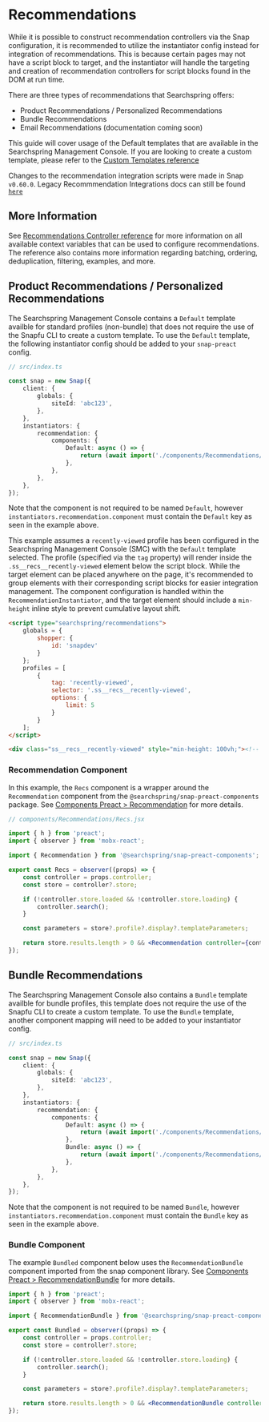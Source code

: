 # Recommendations

While it is possible to construct recommendation controllers via the Snap configuration, it is recommended to utilize the instantiator config instead for integration of recommendations. This is because certain pages may not have a script block to target, and the instantiator will handle the targeting and creation of recommendation controllers for script blocks found in the DOM at run time.

There are three types of recommendations that Searchspring offers:

- Product Recommendations / Personalized Recommendations
- Bundle Recommendations
- Email Recommendations (documentation coming soon)
<!-- TODO: Add Email Recommendations Docs -->

This guide will cover usage of the Default templates that are available in the Searchspring Management Console. If you are looking to create a custom template, please refer to the [Custom Templates reference](https://searchspring.github.io/snap/reference-custom-recommendation-templates)

Changes to the recommendation integration scripts were made in Snap `v0.60.0`. Legacy Recommmendation Integrations docs can still be found [`here`](https://searchspring.github.io/snap/integration-legacy-recommendations)


## More Information
See [Recommendations Controller reference](https://searchspring.github.io/snap/reference-controller-recommendation) for more information on all available context variables that can be used to configure recommendations. The reference also contains more information regarding batching, ordering, deduplication, filtering, examples, and more.

## Product Recommendations / Personalized Recommendations

The Searchspring Management Console contains a `Default` template availble for standard profiles (non-bundle) that does not require the use of the Snapfu CLI to create a custom template. To use the `Default` template, the following instantiator config should be added to your `snap-preact` config.

```typescript
// src/index.ts

const snap = new Snap({
    client: {
        globals: {
            siteId: 'abc123',
        },
    },
    instantiators: {
		recommendation: {
			components: {
				Default: async () => {
					return (await import('./components/Recommendations/Recs')).Recs;
				},
			},
		},
	},
});
```

Note that the component is not required to be named `Default`, however `instantiators.recommendation.component` must contain the `Default` key as seen in the example above.


This example assumes a `recently-viewed` profile has been configured in the Searchspring Management Console (SMC) with the `Default` template selected. The profile (specified via the `tag` property) will render inside the `.ss__recs__recently-viewed` element below the script block. While the target element can be placed anywhere on the page, it's recommended to group elements with their corresponding script blocks for easier integration management. The component configuration is handled within the `RecommendationInstantiator`, and the target element should include a `min-height` inline style to prevent cumulative layout shift.

```html
<script type="searchspring/recommendations">
	globals = {
		shopper: {
			id: 'snapdev'
		}
	};
	profiles = [
		{
			tag: 'recently-viewed',
			selector: '.ss__recs__recently-viewed',
			options: {
				limit: 5
			}
		}
	];
</script>

<div class="ss__recs__recently-viewed" style="min-height: 100vh;"><!-- recommendations will render here --></div>
```


### Recommendation Component
In this example, the `Recs` component is a wrapper around the `Recommendation` component from the `@searchspring/snap-preact-components` package. See [Components Preact > Recommendation](https://searchspring.github.io/snap/preact-components?params=%3Fpath%3D%2Fstory%2Forganisms-recommendation--default) for more details.

```jsx
// components/Recommendations/Recs.jsx

import { h } from 'preact';
import { observer } from 'mobx-react';

import { Recommendation } from '@searchspring/snap-preact-components';

export const Recs = observer((props) => {
	const controller = props.controller;
	const store = controller?.store;

	if (!controller.store.loaded && !controller.store.loading) {
		controller.search();
	}

	const parameters = store?.profile?.display?.templateParameters;

	return store.results.length > 0 && <Recommendation controller={controller} title={parameters?.title}/>;
});
```


## Bundle Recommendations
The Searchspring Management Console also contains a `Bundle` template availble for bundle profiles, this template does not require the use of the Snapfu CLI to create a custom template. To use the `Bundle` template, another component mapping will need to be added to your instantiator config.

```typescript
// src/index.ts

const snap = new Snap({
    client: {
        globals: {
            siteId: 'abc123',
        },
    },
    instantiators: {
		recommendation: {
			components: {
				Default: async () => {
					return (await import('./components/Recommendations/Recs')).Recs;
				},
                Bundle: async () => {
                    return (await import('./components/Recommendations/Bundled')).Bundled;
                },
			},
		},
	},
});
```

Note that the component is not required to be named `Bundle`, however `instantiators.recommendation.component` must contain the `Bundle` key as seen in the example above.

### Bundle Component
The example `Bundled` component below uses the `RecommendationBundle` component imported from the snap component library. See [Components Preact > RecommendationBundle](https://searchspring.github.io/snap/preact-components?params=%3Fpath%3D%2Fstory%2Forganisms-recommendationbundle--default) for more details. 

```jsx
import { h } from 'preact';
import { observer } from 'mobx-react';

import { RecommendationBundle } from '@searchspring/snap-preact-components';

export const Bundled = observer((props) => {
	const controller = props.controller;
	const store = controller?.store;

	if (!controller.store.loaded && !controller.store.loading) {
		controller.search();
	}

	const parameters = store?.profile?.display?.templateParameters;

	return store.results.length > 0 && <RecommendationBundle controller={controller} onAddToCart={(items)=> console.log("need to add these to the platform cart", items)}  title={parameters?.title} />;
});
```


<!-- TODO: Add Email Recommendations Section -->